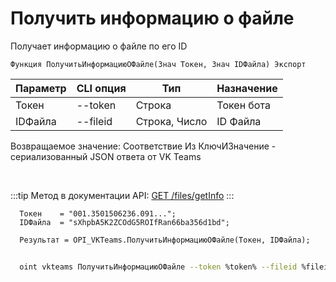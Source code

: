 ﻿---
sidebar_position: 3
---

# Получить информацию о файле
 Получает информацию о файле по его ID



`Функция ПолучитьИнформациюОФайле(Знач Токен, Знач IDФайла) Экспорт`

  | Параметр | CLI опция | Тип | Назначение |
  |-|-|-|-|
  | Токен | --token | Строка | Токен бота |
  | IDФайла | --fileid | Строка, Число | ID Файла |

  
  Возвращаемое значение:   Соответствие Из КлючИЗначение - сериализованный JSON ответа от VK Teams

<br/>

:::tip
Метод в документации API: [GET /files/getInfo](https://teams.vk.com/botapi/#/files/get_files_getInfo)
:::
<br/>


```bsl title="Пример кода"
  Токен    = "001.3501506236.091...";
  IDФайла  = "sXhpbA5K2ZCOdG5ROIfRan66ba356d1bd";
  
  Результат = OPI_VKTeams.ПолучитьИнформациюОФайле(Токен, IDФайла);
```
	


```sh title="Пример команды CLI"
    
  oint vkteams ПолучитьИнформациюОФайле --token %token% --fileid %fileid%

```


